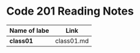 # Code 201 Reading Notes

|**Name of labe**|**Link**|
|-------------|-----|
|**class01**|class01.md|